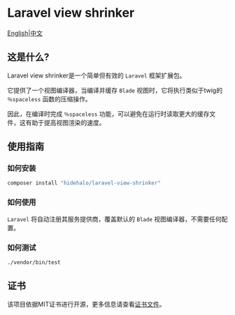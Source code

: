 # Laravel view shrinker

[English](README.md)|[中文](README-zh.md)

## 这是什么?

Laravel view shrinker是一个简单但有效的 `Laravel` 框架扩展包。

它提供了一个视图编译器，当编译并缓存 `Blade` 视图时，它将执行类似于twig的 `％spaceless` 函数的压缩操作。

因此，在编译时完成 `％spaceless` 功能，可以避免在运行时读取更大的缓存文件，这有助于提高视图渲染的速度。

## 使用指南

### 如何安装

```bash
composer install "hidehalo/laravel-view-shrinker"
```

### 如何使用

`Laravel` 将自动注册其服务提供商，覆盖默认的 `Blade` 视图编译器，不需要任何配置。

### 如何测试

```bash
./vendor/bin/test
```

## 证书

该项目依据MIT证书进行开源，更多信息请查看[证书文件](LICENSE)。
